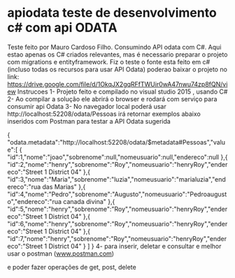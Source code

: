 # apiodata teste de desenvolvimento c# com api ODATA
Teste feito por Mauro Cardoso Filho.
Consumindo API odata com C#.
Aqui estao apenas os C# criados relevantes, mas é necessario preparar o projeto com migrations e entityframework.
 Fiz o teste o fonte esta feito em c# (incluso todas os recursos para usar API Odata) 
poderao baixar o projeto no link: https://drive.google.com/file/d/1OkqJX2gqRFfTWUir0wA47nwu74zp8fQN/view
Instrucoes
1- Projeto feito e compilado no visual studio 2015 , usando C#
2- Ao compilar a solução ele abrirá o browser e rodará com serviço para consumir api Odata
3- No navegador local poderá usar http://localhost:52208/odata/Pessoas
irá retornar exemplos abaixo inseridos com Postman para testar a API Odata sugerida

{
  "odata.metadata":"http://localhost:52208/odata/$metadata#Pessoas","value":[
    {
      "id":1,"nome":"joao","sobrenome":null,"nomeusuario":null,"endereco":null
    },{
      "id":2,"nome":"henry","sobrenome":"Roy","nomeusuario":"henryRoy","endereco":"Street 1 District 04"
    },{
      "id":3,"nome":"Maria","sobrenome":"luzia","nomeusuario":"marialuzia","endereco":"rua das Marias"
    },{
      "id":4,"nome":"Pedro","sobrenome":"Augusto","nomeusuario":"Pedroaugusto","endereco":"rua canada divina"
    },{
      "id":5,"nome":"henry","sobrenome":"Roy","nomeusuario":"henryRoy","endereco":"Street 1 District 04"
    },{
      "id":6,"nome":"henry","sobrenome":"Roy","nomeusuario":"henryRoy","endereco":"Street 1 District 04"
    },{
      "id":7,"nome":"henry","sobrenome":"Roy","nomeusuario":"henryRoy","endereco":"Street 1 District 04"
    }
  ]
}
4- para inserir, deletar e consultar e melhor usar o postman (www.postman.com)

 e poder fazer operações de get, post, delete
